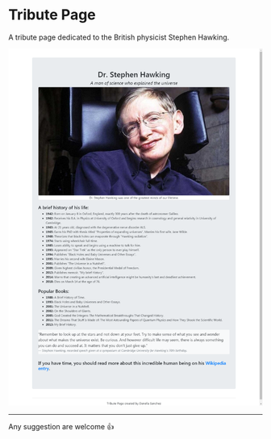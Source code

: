 # Tribute Page

A tribute page dedicated to the British physicist Stephen Hawking. 

![Tribute Page](/images/tribute-page.png)

*******
Any suggestion are welcome :thumbsup:
